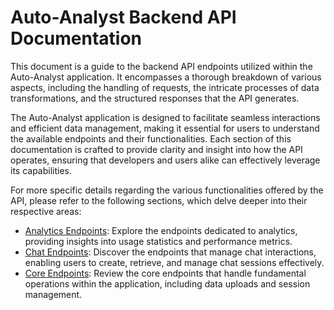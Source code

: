 # Auto-Analyst Backend API Documentation

This document is a guide to the backend API endpoints utilized within the Auto-Analyst application. It encompasses a thorough breakdown of various aspects, including the handling of requests, the intricate processes of data transformations, and the structured responses that the API generates.

The Auto-Analyst application is designed to facilitate seamless interactions and efficient data management, making it essential for users to understand the available endpoints and their functionalities. Each section of this documentation is crafted to provide clarity and insight into how the API operates, ensuring that developers and users alike can effectively leverage its capabilities.

For more specific details regarding the various functionalities offered by the API, please refer to the following sections, which delve deeper into their respective areas:
- [Analytics Endpoints](./analytics.md): Explore the endpoints dedicated to analytics, providing insights into usage statistics and performance metrics.
- [Chat Endpoints](./chats.md): Discover the endpoints that manage chat interactions, enabling users to create, retrieve, and manage chat sessions effectively.
- [Core Endpoints](./core.md): Review the core endpoints that handle fundamental operations within the application, including data uploads and session management.
